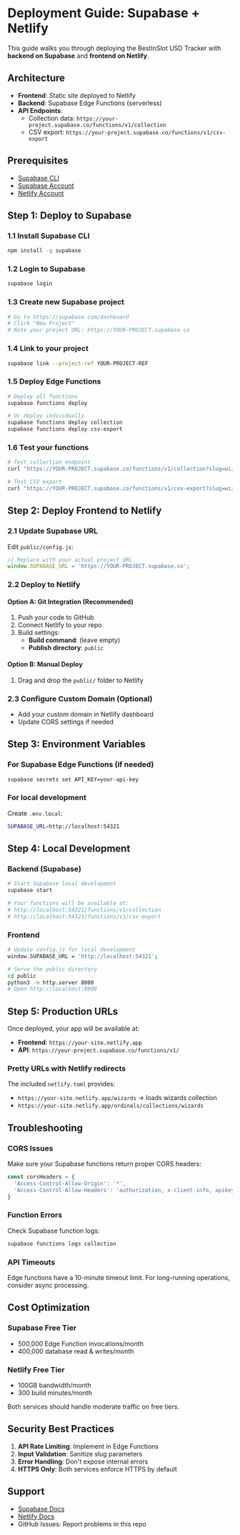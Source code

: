 # Deployment Guide: Supabase + Netlify

This guide walks you through deploying the BestInSlot USD Tracker with **backend on Supabase** and **frontend on Netlify**.

## Architecture

- **Frontend**: Static site deployed to Netlify
- **Backend**: Supabase Edge Functions (serverless)
- **API Endpoints**:
  - Collection data: `https://your-project.supabase.co/functions/v1/collection`
  - CSV export: `https://your-project.supabase.co/functions/v1/csv-export`

## Prerequisites

- [Supabase CLI](https://supabase.com/docs/guides/cli)
- [Supabase Account](https://supabase.com)
- [Netlify Account](https://netlify.com)

## Step 1: Deploy to Supabase

### 1.1 Install Supabase CLI
```bash
npm install -g supabase
```

### 1.2 Login to Supabase
```bash
supabase login
```

### 1.3 Create new Supabase project
```bash
# Go to https://supabase.com/dashboard
# Click "New Project"
# Note your project URL: https://YOUR-PROJECT.supabase.co
```

### 1.4 Link to your project
```bash
supabase link --project-ref YOUR-PROJECT-REF
```

### 1.5 Deploy Edge Functions
```bash
# Deploy all functions
supabase functions deploy

# Or deploy individually
supabase functions deploy collection
supabase functions deploy csv-export
```

### 1.6 Test your functions
```bash
# Test collection endpoint
curl "https://YOUR-PROJECT.supabase.co/functions/v1/collection?slug=wizards"

# Test CSV export
curl "https://YOUR-PROJECT.supabase.co/functions/v1/csv-export?slug=wizards"
```

## Step 2: Deploy Frontend to Netlify

### 2.1 Update Supabase URL
Edit `public/config.js`:
```javascript
// Replace with your actual project URL
window.SUPABASE_URL = 'https://YOUR-PROJECT.supabase.co';
```

### 2.2 Deploy to Netlify
#### Option A: Git Integration (Recommended)
1. Push your code to GitHub
2. Connect Netlify to your repo
3. Build settings:
   - **Build command**: (leave empty)
   - **Publish directory**: `public`

#### Option B: Manual Deploy
1. Drag and drop the `public/` folder to Netlify

### 2.3 Configure Custom Domain (Optional)
- Add your custom domain in Netlify dashboard
- Update CORS settings if needed

## Step 3: Environment Variables

### For Supabase Edge Functions (if needed)
```bash
supabase secrets set API_KEY=your-api-key
```

### For local development
Create `.env.local`:
```bash
SUPABASE_URL=http://localhost:54321
```

## Step 4: Local Development

### Backend (Supabase)
```bash
# Start Supabase local development
supabase start

# Your functions will be available at:
# http://localhost:54321/functions/v1/collection
# http://localhost:54321/functions/v1/csv-export
```

### Frontend
```bash
# Update config.js for local development
window.SUPABASE_URL = 'http://localhost:54321';

# Serve the public directory
cd public
python3 -m http.server 8000
# Open http://localhost:8000
```

## Step 5: Production URLs

Once deployed, your app will be available at:

- **Frontend**: `https://your-site.netlify.app`
- **API**: `https://your-project.supabase.co/functions/v1/`

### Pretty URLs with Netlify redirects
The included `netlify.toml` provides:
- `https://your-site.netlify.app/wizards` → loads wizards collection
- `https://your-site.netlify.app/ordinals/collections/wizards`

## Troubleshooting

### CORS Issues
Make sure your Supabase functions return proper CORS headers:
```javascript
const corsHeaders = {
  'Access-Control-Allow-Origin': '*',
  'Access-Control-Allow-Headers': 'authorization, x-client-info, apikey, content-type'
}
```

### Function Errors
Check Supabase function logs:
```bash
supabase functions logs collection
```

### API Timeouts
Edge functions have a 10-minute timeout limit. For long-running operations, consider async processing.

## Cost Optimization

### Supabase Free Tier
- 500,000 Edge Function invocations/month
- 400,000 database read & writes/month

### Netlify Free Tier
- 100GB bandwidth/month
- 300 build minutes/month

Both services should handle moderate traffic on free tiers.

## Security Best Practices

1. **API Rate Limiting**: Implement in Edge Functions
2. **Input Validation**: Sanitize slug parameters
3. **Error Handling**: Don't expose internal errors
4. **HTTPS Only**: Both services enforce HTTPS by default

## Support

- [Supabase Docs](https://supabase.com/docs)
- [Netlify Docs](https://docs.netlify.com)
- GitHub Issues: Report problems in this repo